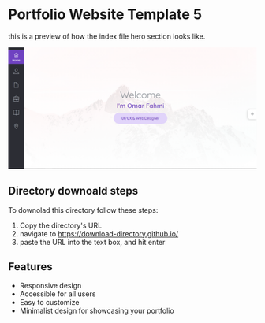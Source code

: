 # Portfolio Website Template 5

this is a preview of how the index file hero section looks like.

![porfolio template 5](../Previews/Portfolio-Website-Template-5.png)

## Directory downoald steps

To downolad this directory follow these steps:

1. Copy the directory's URL
2.  navigate to https://download-directory.github.io/
3. paste the URL into the text box, and hit enter

## Features

- Responsive design
- Accessible for all users
- Easy to customize
- Minimalist design for showcasing your portfolio